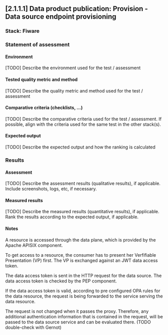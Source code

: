 ## [2.1.1.1] Data product publication: Provision - Data source endpoint provisioning
### Stack: Fiware

### Statement of assessment
#### Environment
[TODO] Describe the environment used for the test / assessment

#### Tested quality metric and method
[TODO] Describe the quality metric and method used for the test / assessment

#### Comparative criteria (checklists, ...)
[TODO] Describe the comparative criteria used for the test / assessment. If possible, align with the criteria used for the same test in the other stack(s).

#### Expected output
[TODO] Describe the expected output and how the ranking is calculated

### Results
#### Assessment
[TODO] Describe the assessment results (qualitative results), if applicable. Include screenshots, logs, etc, if necessary.

#### Measured results
[TODO] Describe the measured results (quantitative results), if applicable. Rank the results according to the expected output, if applicable.

#### Notes
A resource is accessed through the data plane, which is provided by the Apache APISIX component.

To get access to a resource, the consumer has to present her Verfifiable Presentation (VP) first. The VP is exchanged against an JWT data access token.

The data access token is sent in the HTTP request for the data source. The data access token is checked by the PEP component.

If the data access token is valid, according to pre configured OPA rules for the data resource, the request is being forwarded to the service serving the data resource.

The request is not changed when it passes the proxy. Therefore, any additional authentication information that is contained in the request, will be passed to the data source service and can be evaluated there. (TODO double-check with Gernot)

